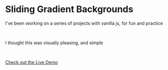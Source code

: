 # Sliding Gradient Backgrounds

I've been working on a series of projects with vanilla js, for fun and practice

<br>

I thought this was visually pleasing, and simple

<br>

[Check out the Live Demo](https://jdhofmann.github.io/sliding-gradient-backgrounds/)